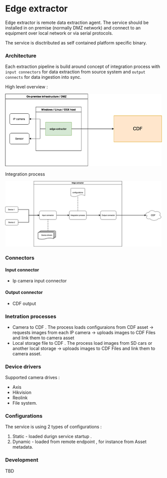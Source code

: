 # Edge extractor 

Edge extractor is remote data extraction agent. The service should be installed in on premise (normally DMZ network) and connect to an equipment over local network or via serial protocols. 

The service is disctributed as self contained platform specific binary. 

### Architecture 

Each extraction pipeline is build around concept of integration process with `input connectors` for data extraction from source system and `output connects` for data ingestion into sync. 

High level overview :

![Edge extractor high level diagram 1](/docs/edge-extractor-high-level.png)

Integration process

![Edge extractor high level diagram 2](/docs/edge-extractor-integr-process.png)


### Connectors 

#### Input connector 

- Ip camera input connector 

#### Output connector 

- CDF output 

### Inetration processes 

- Camera to CDF . The process loads configuraions from CDF asset -> requests images from each IP camera -> uploads images to CDF Files and link them to camera asset
- Local storage file to CDF . The process load images from SD cars or another local storage -> uploads images to CDF Files and link them to camera asset.

### Device drivers 

Supported camera drives : 

- Axis 
- Hikvision 
- Reolink 
- File system. 

### Configurations

The service is using 2 types of configurations : 
1. Static - loaded durign service startup . 
2. Dynamic - loaded from remote endpoint , for instance from Asset metadata. 

### Development 

TBD
